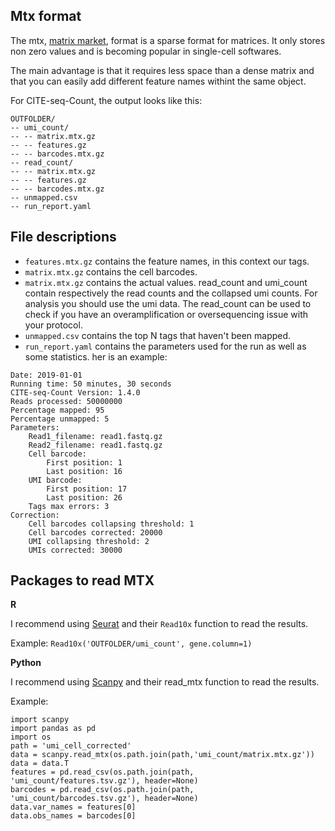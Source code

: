 Mtx format
------------------------

The mtx, [matrix market](http://networkrepository.com/mtx-matrix-market-format.html), format is a sparse format for matrices. It only stores non zero values and is becoming popular in single-cell softwares.

The main advantage is that it requires less space than a dense matrix and that you can easily add different feature names withint the same object.

For CITE-seq-Count, the output looks like this:

```
OUTFOLDER/
-- umi_count/
-- -- matrix.mtx.gz
-- -- features.gz
-- -- barcodes.mtx.gz
-- read_count/
-- -- matrix.mtx.gz
-- -- features.gz
-- -- barcodes.mtx.gz
-- unmapped.csv
-- run_report.yaml
```

File descriptions
-------------------

* `features.mtx.gz` contains the feature names, in this context our tags.
* `matrix.mtx.gz` contains the cell barcodes.
* `matrix.mtx.gz` contains the actual values.
read_count and umi_count contain respectively the read counts and the collapsed umi counts. For analysis you should use the umi data. The read_count can be used to check if you have an overamplification or oversequencing issue with your protocol.
* `unmapped.csv` contains the top N tags that haven't been mapped.
* `run_report.yaml` contains the parameters used for the run as well as some statistics.
her is an example:

```
Date: 2019-01-01
Running time: 50 minutes, 30 seconds
CITE-seq-Count Version: 1.4.0
Reads processed: 50000000
Percentage mapped: 95
Percentage unmapped: 5
Parameters:
	Read1_filename: read1.fastq.gz
	Read2_filename: read1.fastq.gz
	Cell barcode:
		First position: 1
		Last position: 16
	UMI barcode:
		First position: 17
		Last position: 26
	Tags max errors: 3
Correction:
	Cell barcodes collapsing threshold: 1
	Cell barcodes corrected: 20000
	UMI collapsing threshold: 2
	UMIs corrected: 30000

```

Packages to read MTX
--------------------------
**R**

I recommend using [Seurat](https://satijalab.org/seurat/) and their `Read10x` function to read the results.

Example: `Read10x('OUTFOLDER/umi_count', gene.column=1)`

**Python**

I recommend using [Scanpy](https://icb-scanpy.readthedocs-hosted.com/en/latest/index.html) and their read_mtx function to read the results.

Example:

```
import scanpy
import pandas as pd
import os
path = 'umi_cell_corrected'
data = scanpy.read_mtx(os.path.join(path,'umi_count/matrix.mtx.gz'))
data = data.T
features = pd.read_csv(os.path.join(path, 'umi_count/features.tsv.gz'), header=None)
barcodes = pd.read_csv(os.path.join(path, 'umi_count/barcodes.tsv.gz'), header=None)
data.var_names = features[0]
data.obs_names = barcodes[0]
```
